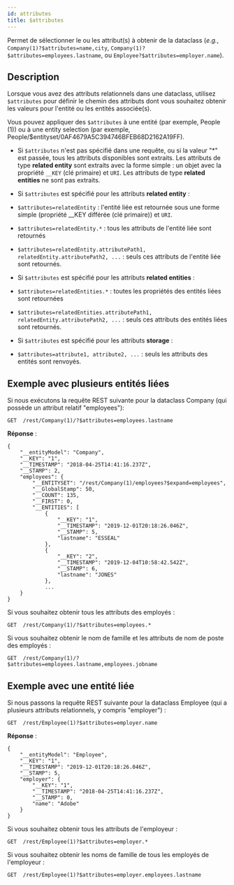 ```yaml
---
id: attributes
title: $attributes
---
```


Permet de sélectionner le ou les attribut(s) à obtenir de la dataclass (*e.g.*, `Company(1)?$attributes=name,city`, `Company(1)?$attributes=employees.lastname`, ou `Employee?$attributes=employer.name`).

## Description

Lorsque vous avez des attributs relationnels dans une dataclass, utilisez `$attributes` pour définir le chemin des attributs dont vous souhaitez obtenir les valeurs pour l'entité ou les entités associée(s).

Vous pouvez appliquer des `$attributes` à une entité (par exemple, People (1)) ou à une entity selection (par exemple, People/$entityset/0AF4679A5C394746BFEB68D2162A19FF).

- Si `$attributes` n'est pas spécifié dans une requête, ou si la valeur "\*" est passée, tous les attributs disponibles sont extraits. Les attributs de type **related entity** sont extraits avec la forme simple : un objet avec la propriété `__KEY` (clé primaire) et `URI`. Les attributs de type **related entities** ne sont pas extraits.

- Si `$attributes` est spécifié pour les attributs **related entity** :
 - `$attributes=relatedEntity` : l'entité liée est retournée sous une forme simple (propriété __KEY différée (clé primaire)) et `URI`.
 - `$attributes=relatedEntity.*` : tous les attributs de l'entité liée sont retournés
 - `$attributes=relatedEntity.attributePath1, relatedEntity.attributePath2, ...` : seuls ces attributs de l'entité liée sont retournés.

- Si `$attributes` est spécifié pour les attributs **related entities** :
 - `$attributes=relatedEntities.*` : toutes les propriétés des entités liées sont retournées
 - `$attributes=relatedEntities.attributePath1, relatedEntity.attributePath2, ...` : seuls ces attributs des entités liées sont retournés.

- Si `$attributes` est spécifié pour les attributs **storage** :
 - `$attributes=attribute1, attribute2, ...` : seuls les attributs des entités sont renvoyés.

## Exemple avec plusieurs entités liées

Si nous exécutons la requête REST suivante pour la dataclass Company (qui possède un attribut relatif "employees"):

`GET  /rest/Company(1)/?$attributes=employees.lastname`

**Réponse** :

```
{
    "__entityModel": "Company",
    "__KEY": "1",  
    "__TIMESTAMP": "2018-04-25T14:41:16.237Z",
    "__STAMP": 2,
    "employees": {
		"__ENTITYSET": "/rest/Company(1)/employees?$expand=employees",
		"__GlobalStamp": 50,
		"__COUNT": 135,
		"__FIRST": 0,
		"__ENTITIES": [
			{
				"__KEY": "1",
				"__TIMESTAMP": "2019-12-01T20:18:26.046Z",
				"__STAMP": 5,
				"lastname": "ESSEAL"
			},
			{
				"__KEY": "2",
				"__TIMESTAMP": "2019-12-04T10:58:42.542Z",
				"__STAMP": 6,
				"lastname": "JONES"
			},
			...
    }
}
```

Si vous souhaitez obtenir tous les attributs des employés :

`GET  /rest/Company(1)/?$attributes=employees.*`

Si vous souhaitez obtenir le nom de famille et les attributs de nom de poste des employés :

`GET  /rest/Company(1)/?$attributes=employees.lastname,employees.jobname`

## Exemple avec une entité liée

Si nous passons la requête REST suivante pour la dataclass Employee (qui a plusieurs attributs relationnels, y compris "employer") :

`GET  /rest/Employee(1)?$attributes=employer.name`

**Réponse** :

```
{
	"__entityModel": "Employee",
	"__KEY": "1",
	"__TIMESTAMP": "2019-12-01T20:18:26.046Z",
	"__STAMP": 5,
	"employer": {
		"__KEY": "1",
		"__TIMESTAMP": "2018-04-25T14:41:16.237Z",
		"__STAMP": 0,
		"name": "Adobe"
	}
}
```

Si vous souhaitez obtenir tous les attributs de l'employeur :

`GET  /rest/Employee(1)?$attributes=employer.*`

Si vous souhaitez obtenir les noms de famille de tous les employés de l'employeur :

`GET  /rest/Employee(1)?$attributes=employer.employees.lastname`